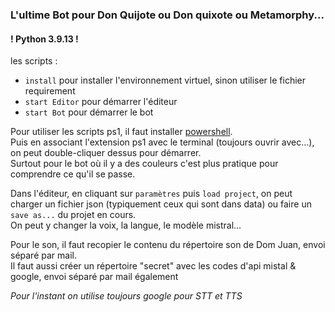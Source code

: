 <h3>L'ultime Bot pour Don Quijote ou Don quixote ou Metamorphy...</h3>
<h4>! Python 3.9.13 !</h4>

<p>les scripts :
  <ul>
    <li><code>install</code> pour installer l'environnement virtuel, sinon utiliser le fichier requirement</li>
    <li><code>start Editor</code> pour démarrer l'éditeur</li>
    <li><code>start Bot</code> pour démarrer le bot</li>
  </ul>
</p>

<p>
  Pour utiliser les scripts ps1, il faut installer <a href='https://learn.microsoft.com/fr-fr/powershell/scripting/install/installing-  powershell-on-macos?view=powershell-7.4#installation-via-direct-download' target='_blank'>powershell</a>.<br/>
  Puis en associant l'extension ps1 avec le terminal (toujours ouvrir avec...), on peut double-cliquer dessus pour démarrer.<br/>
  Surtout pour le bot où il y a des couleurs c'est plus pratique pour comprendre ce qu'il se passe.
</p>
<p>
  Dans l'éditeur, en cliquant sur <code>paramètres</code> puis <code>load project</code>, on peut charger un fichier json (typiquement ceux qui sont dans data) ou faire un <code>save as...</code> du projet en cours.<br/>
  On peut y changer la voix, la langue, le modèle mistral...</p>
<p>
  Pour le son, il faut recopier le contenu du répertoire son de Dom Juan, envoi séparé par mail.<br/>
  Il faut aussi créer un répertoire "secret" avec les codes d'api mistal & google, envoi séparé par mail également
</p>
<p>
  <i>Pour l'instant on utilise toujours google pour STT et TTS</i>
</p>
